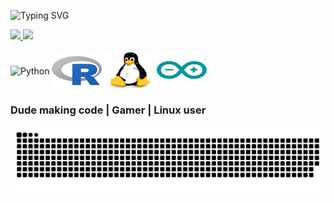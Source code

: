 ![Typing SVG](https://readme-typing-svg.herokuapp.com?color=%2336BCF7&lines=Welcome+to+my+profile!;Bem-vindo+ao+meu+perfil!;%C2%A1Bienvenido+a+mi+perfil!)

<div>
  <a href="https://github.com/nanometer5088">
    <img height="180em" src="https://github-readme-stats.vercel.app/api?username=nanometer5088&show_icons=true&theme=tokyonight&include_all_commits=true&count_private=true&bg_color=1e1e2e&text_color=cdd6f4&icon_color=cba6f7&title_color=94e2d5"/>
    <img height="180em" src="https://github-readme-stats.vercel.app/api/top-langs/?username=nanometer5088&layout=compact&langs_count=6&bg_color=1e1e2e&text_color=cdd6f4&icon_color=cba6f7&title_color=94e2d5"/>
  </a>
</div>

<div style="display: inline_block"><br>
  <img align="center" alt="Python" height="60" width="80" src="https://cdn.jsdelivr.net/gh/devicons/devicon/icons/python/python-original.svg">
  <img align="center" alt="R" height="60" width="80" src="https://raw.githubusercontent.com/devicons/devicon/master/icons/r/r-original.svg">
  <img align="center" alt="Linux" height="60" width="80" src="https://raw.githubusercontent.com/devicons/devicon/master/icons/linux/linux-original.svg">
  <img align="center" alt="Arduino" height="60" width="80" src="https://raw.githubusercontent.com/devicons/devicon/master/icons/arduino/arduino-original.svg">
</div>

### Dude making code | Gamer | Linux user

<div> 

  ![Snake animation](https://github.com/nanometer5088/nanometer5088/blob/output/github-contribution-grid-snake.svg)

</div>
